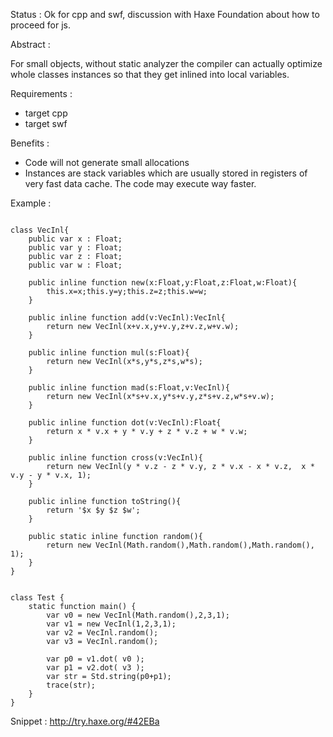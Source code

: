 
Status : Ok for cpp and swf, discussion with Haxe Foundation about how to proceed for js.

Abstract : 

For small objects, without static analyzer the compiler can actually optimize whole classes instances so that they get inlined into local variables.

Requirements : 
- target cpp
- target swf

Benefits :
- Code will not generate small allocations
- Instances are stack variables which are usually stored in registers of very fast data cache. The code may execute way faster.
 
Example :
```

class VecInl{
    public var x : Float;
    public var y : Float;
    public var z : Float;
    public var w : Float;

    public inline function new(x:Float,y:Float,z:Float,w:Float){
        this.x=x;this.y=y;this.z=z;this.w=w;
    }
    
    public inline function add(v:VecInl):VecInl{
        return new VecInl(x+v.x,y+v.y,z+v.z,w+v.w);
    }
    
    public inline function mul(s:Float){
        return new VecInl(x*s,y*s,z*s,w*s);
    }
    
    public inline function mad(s:Float,v:VecInl){
        return new VecInl(x*s+v.x,y*s+v.y,z*s+v.z,w*s+v.w);
    }
    
    public inline function dot(v:VecInl):Float{
        return x * v.x + y * v.y + z * v.z + w * v.w;
    }
    
    public inline function cross(v:VecInl){
        return new VecInl(y * v.z - z * v.y, z * v.x - x * v.z,  x * v.y - y * v.x, 1);
    }
    
    public inline function toString(){
        return '$x $y $z $w';
    }
    
    public static inline function random(){
        return new VecInl(Math.random(),Math.random(),Math.random(), 1);
    }
}


class Test {
    static function main() {
        var v0 = new VecInl(Math.random(),2,3,1);
        var v1 = new VecInl(1,2,3,1);
        var v2 = VecInl.random();
        var v3 = VecInl.random();
        
        var p0 = v1.dot( v0 );
        var p1 = v2.dot( v3 );
        var str = Std.string(p0+p1);
        trace(str);
    }
}
```

Snippet : 
http://try.haxe.org/#42EBa


